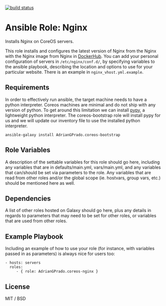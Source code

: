 [![build status](https://travis-ci.org/AdrianGPrado/ansible-coreos-nginx.svg?branch=master)](https://travis-ci.org/AdrianGPrado/ansible-coreos-nginx.svg?branch=master)

Ansible Role: Nginx
=========

Installs Nginx on CoreOS servers.

This role installs and configures the latest version of Nginx from the Nginx with the Nginx image from Nginx in [DockerHub](https://hub.docker.com/_/nginx/). You can add your personal configuration of servers in `/etc/nginx/conf.d/`, by specifying variables to the ansible playbook, describing the location and options to use for your particular website. There is an example in `nginx_vhost.yml.example`.


Requirements
------------

In order to effectively run ansible, the target machine needs to have a python interpreter. Coreos machines are minimal and do not ship with any version of python. To get around this limitation we can install [pypy](http://pypy.org/), a lightweight python interpreter. The coreos-bootstrap role will install pypy for us and we will update our inventory file to use the installed python interpreter.

```
ansible-galaxy install AdrianGPrado.coreos-bootstrap
```

Role Variables
--------------

A description of the settable variables for this role should go here, including any variables that are in defaults/main.yml, vars/main.yml, and any variables that can/should be set via parameters to the role. Any variables that are read from other roles and/or the global scope (ie. hostvars, group vars, etc.) should be mentioned here as well.

Dependencies
------------

A list of other roles hosted on Galaxy should go here, plus any details in regards to parameters that may need to be set for other roles, or variables that are used from other roles.

Example Playbook
----------------

Including an example of how to use your role (for instance, with variables passed in as parameters) is always nice for users too:

    - hosts: servers
      roles:
         - { role: AdrianGPrado.coreos-nginx }

License
-------

MIT / BSD
